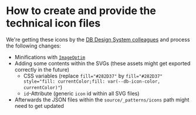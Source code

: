 # How to create and provide the technical icon files

We're getting these icons by the [DB Design System colleagues](https://dbsw-my.sharepoint.com/personal/maximilian_franzke_deutschebahn_com/_layouts/15/onedrive.aspx?id=%2Fteams%2FCXM%2ETeams%2DDDSTeam%2FShared%20Documents%2FDDS%20Team%2F01%2D%2DDesign%2DSystem%2F04%2D%2DFoundations%2F07%2D%2DIcons%2F04%2D%2DExchange%2DIcons%2F01%2D%2DFunctional&listurl=https%3A%2F%2Fdbsw%2Esharepoint%2Ecom%2Fteams%2FCXM%2ETeams%2DDDSTeam%2FShared%20Documents&viewid=0595d7bc%2Db96a%2D483a%2D8d53%2D87b3356ce9fc) and process the following changes:

-   Minifications with [`ImageOptim`](https://imageoptim.com/mac)
-   Adding some contents within the SVGs (these assets might get exported correctly in the future)
    -   CSS variables (replace `fill="#282D37"` by `fill="#282D37" style="fill: currentColor;fill: var(--db-icon-color, currentColor)"`)
    -   `id`-Attribute (generic `icon` id within all SVG files)
-   Afterwards the JSON files within the `source/_patterns/icons` path might need to get updated
